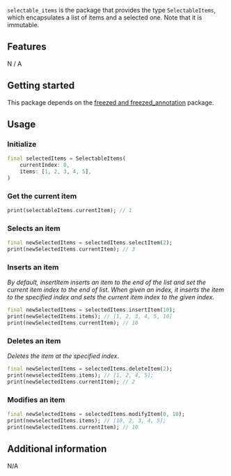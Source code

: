 <!-- 
This README describes the package. If you publish this package to pub.dev,
this README's contents appear on the landing page for your package.

For information about how to write a good package README, see the guide for
[writing package pages](https://dart.dev/guides/libraries/writing-package-pages). 

For general information about developing packages, see the Dart guide for
[creating packages](https://dart.dev/guides/libraries/create-library-packages)
and the Flutter guide for
[developing packages and plugins](https://flutter.dev/developing-packages). 
-->

`selectable_items` is the package that provides the type `SelectableItems`, which encapsulates a list of items and a selected one. Note that it is immutable. 

## Features

N / A

## Getting started

This package depends on the [freezed and freezed_annotation](https://pub.dev/packages/freezed) package. 

## Usage

### Initialize

```dart
final selectedItems = SelectableItems(
    currentIndex: 0,
    items: [1, 2, 3, 4, 5],
)
```

### Get the current item

```dart
print(selectableItems.currentItem); // 1
```

### Selects an item

```dart
final newSelectedItems = selectedItems.selectItem(2);
print(newSelectedItems.currentItem); // 3
```

### Inserts an item

*By default, insertItem inserts an item to the end of the list and set the current item index to the end of list. When given an index, it inserts the item to the specified index and sets the current item index to the given index.*

```dart
final newSelectedItems = selectedItems.insertItem(10);
print(newSelectedItems.items); // [1, 2, 3, 4, 5, 10]
print(newSelectedItems.currentItem); // 10
```

### Deletes an item

*Deletes the item at the specified index*.

```dart
final newSelectedItems = selectedItems.deleteItem(2);
print(newselectedItems.items); // [1, 2, 4, 5];
print(newSelectedItems.currentItem); // 2
```

### Modifies an item

```dart
final newSelectedItems = selectedItems.modifyItem(0, 10);
print(newselectedItems.items); // [10, 2, 3, 4, 5];
print(newSelectedItems.currentItem); // 10
```

## Additional information

N/A
